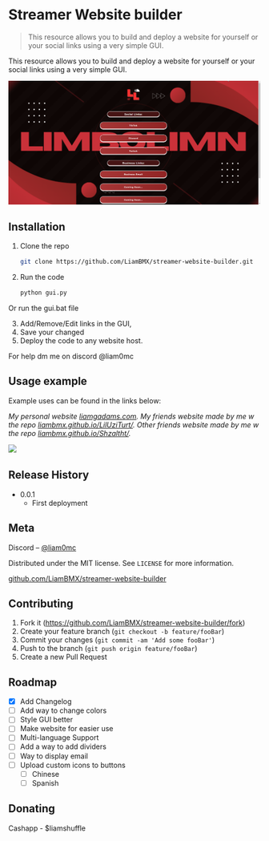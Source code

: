 # Streamer Website builder
> This resource allows you to build and deploy a website for yourself or your social links using a very simple GUI.

This resource allows you to build and deploy a website for yourself or your social links using a very simple GUI.

![](header.png)

## Installation

1. Clone the repo
   ```sh
   git clone https://github.com/LiamBMX/streamer-website-builder.git
   ```
2. Run the code 
   ```py
   python gui.py
   ```
Or run the gui.bat file

3. Add/Remove/Edit links in the GUI,
4. Save your changed
5. Deploy the code to any website host.

For help dm me on discord @liam0mc

## Usage example

Example uses can be found in the links below:

_My personal website [liamgadams.com](https://liamgadams.com)._
_My friends website made by me w the repo [liambmx.github.io/LilUziTurt/](https://liambmx.github.io/LilUziTurt/)._
_Other friends website made by me w the repo [liambmx.github.io/Shzaltht/](https://liambmx.github.io/Shzaltht/)._

![](example.png)

## Release History

* 0.0.1
    * First deployment

## Meta

Discord – [@liam0mc](https://discord.gg/jvsAEa6VsA) 

Distributed under the MIT license. See ``LICENSE`` for more information.

[github.com/LiamBMX/streamer-website-builder](https://github.com/LiamBMX/streamer-website-builder)

## Contributing

1. Fork it (<https://github.com/LiamBMX/streamer-website-builder/fork>)
2. Create your feature branch (`git checkout -b feature/fooBar`)
3. Commit your changes (`git commit -am 'Add some fooBar'`)
4. Push to the branch (`git push origin feature/fooBar`)
5. Create a new Pull Request

## Roadmap

- [x] Add Changelog
- [ ] Add way to change colors
- [ ] Style GUI better
- [ ] Make website for easier use
- [ ] Multi-language Support
- [ ] Add a way to add dividers
- [ ] Way to display email
- [ ] Upload custom icons to buttons
    - [ ] Chinese
    - [ ] Spanish

## Donating 

Cashapp - $liamshuffle